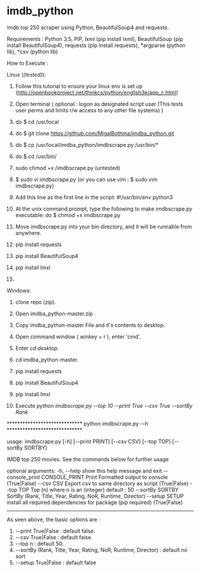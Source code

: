 # imdb_python

imdb top 250 scraper using Python, BeautifulSoup4 and requests.

Requirements :
Python 3.5,
PIP,
lxml (pip install lxml),
BeautifulSoup (pip install BeautifulSoup4),
requests (pip install requests),
*argparse (python lib),
*csv (python lib)

How to Execute :
  
Linux (*(tested)*): 
    
1. Follow this tutorial to ensure your linux env is set up (http://openbookproject.net/thinkcs/python/english3e/app_c.html)
    
2. Open terminal ( optional : logon as designated script user (This tests user perms and limits r/w access to any other file systems) )
    
3. do $ cd /usr/local

4. do $ git clone https://github.com/MigalBothma/imdba_python.git

5. do $ cp /usr/local/imdba_python/imdbscrape.py /usr/bin/*

6. do $ cd /usr/bin/

7. sudo chmod +x /imdbscrape.py (untested)
    
8. $ sudo vi imdbscrape.py (or you can use vim : $ sudo vim imdbscrape.py)
    
9. Add this line as the first line in the script:
      #!/usr/bin/env python3
    
10. At the unix command prompt, type the following to make imdbscrape.py executable:
      do $ chmod +x imdbscrape.py
    
11. Move imdbscrape.py into your bin directory, and it will be runnable from anywhere.

12. pip install requests

13. pip install BeautifulSoup4

14. pip install lmxl

15.

Windows:
    
1. clone repo (zip).
    
2. Open imdba_python-master.zip
    
3. Copy imdba_python-master File and it's contents to desktop.
    
4. Open command window ( winkey + r ), enter 'cmd'.
    
5. Enter *cd desktop*.
   
6. cd imdba_python-master.
    
7. pip install requests
    
8. pip install BeautifulSoup4

9. pip install lmxl
    
10. Execute *python imdbscrape.py --top 10 --print True --csv True --sortBy Rank*

***************************** python imdbscrape.py --h *****************************


usage: imdbscrape.py [-h] [--print PRINT] [--csv CSV] [--top TOP]
 [--sortBy SORTBY]

IMDB top 250 movies. See the commands below for further usage

optional arguments:
  -h, --help            show this help message and exit
  --console_print CONSOLE_PRINT
                        Print Formatted output to console (True|False)
  --csv CSV             Export csv to same directory as script (True|False)
  --top TOP             Top (n) where n is an (integer) default : 50
  --sortBy SORTBY       SortBy (Rank, Title, Year, Rating, NoR, Runtime,
                        Director)
  --setup SETUP         install all required dependencies for package (pip
                        required) (True|False)
  
  
*********************************************************************************

As seen above, the basic options are :

1. --print   True|False        : default false.
2. --csv     True|False        : default false.
3. --top n                     : default 50.
4. --sortBy (Rank, Title, Year, Rating, NoR, Runtime, Director) : default no sort
5. --setup   True|False        : default false

